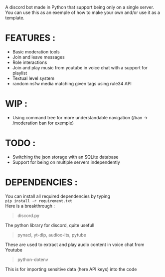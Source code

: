 A discord bot made in Python that support being only on a single server. 
You can use this as an exemple of how to make your own and/or use it as a template. 

# FEATURES :
- Basic moderation tools <br> 
- Join and leave messages <br>
- Role interactions <br>
- Join and play music from youtube in voice chat with a support for playlist <br>
- Textual level system <br>
- random nsfw media matching given tags using rule34 API <br>

# WIP :
- Using command tree for more understandable navigation (/ban -> /moderation ban for exemple)

# TODO :
- Switching the json storage with an SQLite database <br>
- Support for being on multiple servers independently<br>

# DEPENDENCIES : 
You can install all required dependencies by typing  
``pip install -r requirement.txt``
<br>
Here is a breakthrough : 

> discord.py <br>

The python library for discord, quite usefull <br>

> pynacl, yt-dlp, audioo-lts, pytube <br>

These are used to extract and play audio content in voice chat from Youtube <br>

> python-dotenv

This is for importing sensitive data (here API keys) into the code

 
